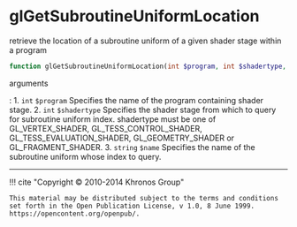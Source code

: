 # glGetSubroutineUniformLocation
retrieve the location of a subroutine uniform of a given shader stage within
a program

```php
function glGetSubroutineUniformLocation(int $program, int $shadertype, string $name) : int
```



arguments

:    1. `int` `$program` Specifies the name of the program containing shader
    stage.
    2. `int` `$shadertype` Specifies the shader stage from which to query for
    subroutine uniform index. shadertype must be one of
    <constant>GL_VERTEX_SHADER</constant>,
    <constant>GL_TESS_CONTROL_SHADER</constant>,
    <constant>GL_TESS_EVALUATION_SHADER</constant>,
    <constant>GL_GEOMETRY_SHADER</constant> or
    <constant>GL_FRAGMENT_SHADER</constant>.
    3. `string` `$name` Specifies the name of the subroutine uniform whose index
    to query.



---
     

!!! cite "Copyright © 2010-2014 Khronos Group"

    This material may be distributed subject to the terms and conditions set forth in the Open Publication License, v 1.0, 8 June 1999. https://opencontent.org/openpub/.